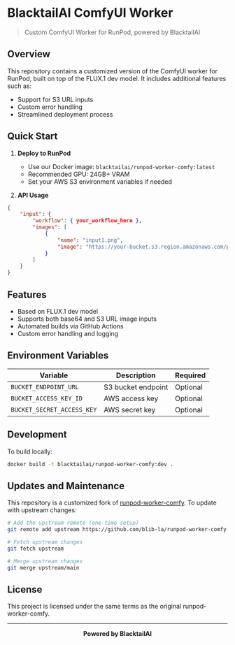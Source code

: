 # BlacktailAI ComfyUI Worker

> Custom ComfyUI Worker for RunPod, powered by BlacktailAI

## Overview

This repository contains a customized version of the ComfyUI worker for RunPod, built on top of the FLUX.1 dev model. It includes additional features such as:

- Support for S3 URL inputs
- Custom error handling
- Streamlined deployment process

## Quick Start

1. **Deploy to RunPod**

   - Use our Docker image: `blacktailai/runpod-worker-comfy:latest`
   - Recommended GPU: 24GB+ VRAM
   - Set your AWS S3 environment variables if needed

2. **API Usage**

```json
{
    "input": {
        "workflow": { your_workflow_here },
        "images": [
            {
                "name": "input1.png",
                "image": "https://your-bucket.s3.region.amazonaws.com/path/to/image.png"
            }
        ]
    }
}
```

## Features

- Based on FLUX.1 dev model
- Supports both base64 and S3 URL image inputs
- Automated builds via GitHub Actions
- Custom error handling and logging

## Environment Variables

| Variable                   | Description        | Required |
| -------------------------- | ------------------ | -------- |
| `BUCKET_ENDPOINT_URL`      | S3 bucket endpoint | Optional |
| `BUCKET_ACCESS_KEY_ID`     | AWS access key     | Optional |
| `BUCKET_SECRET_ACCESS_KEY` | AWS secret key     | Optional |

## Development

To build locally:

```bash
docker build -t blacktailai/runpod-worker-comfy:dev .
```

## Updates and Maintenance

This repository is a customized fork of [runpod-worker-comfy](https://github.com/blib-la/runpod-worker-comfy). To update with upstream changes:

```bash
# Add the upstream remote (one-time setup)
git remote add upstream https://github.com/blib-la/runpod-worker-comfy.git

# Fetch upstream changes
git fetch upstream

# Merge upstream changes
git merge upstream/main
```

## License

This project is licensed under the same terms as the original runpod-worker-comfy.

---

<p align="center">
  <strong>Powered by BlacktailAI</strong>
</p>
